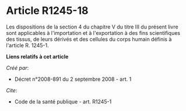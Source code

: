 # Article R1245-18

Les dispositions de la section 4 du chapitre V du titre III du présent livre sont applicables à l'importation et à
l'exportation à des fins scientifiques des tissus, de leurs dérivés et des cellules du corps humain définis à l'article R.
1245-1.

**Liens relatifs à cet article**

_Créé par_:

  - Décret n°2008-891 du 2 septembre 2008 - art. 1

_Cite_:

  - Code de la santé publique - art. R1245-1
